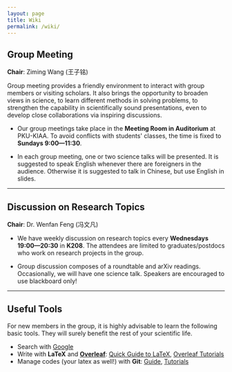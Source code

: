 ```yaml
---
layout: page
title: Wiki
permalink: /wiki/
---
```


<style>
table {
  font-family: arial, sans-serif;
  border-collapse: collapse;
  width: 100%;
}

td, th {
  border: 1px solid #dddddd;
  text-align: left;
  padding: 8px;
}

tr:nth-child(odd) {
  background-color: #dddddd;
}
</style>

## Group Meeting

**Chair**: Ziming Wang (王子铭)

Group meeting provides a friendly environment to interact with group members or
visiting scholars.  It also brings the opportunity to broaden views in science,
to learn different methods in solving problems, to strengthen the capability in
scientifically sound presentations, even to develop close collaborations via
inspiring discussions. 

- Our group meetings take place in the <b>Meeting Room in Auditorium</b> at
PKU-KIAA. To avoid conflicts with students' classes, the time is fixed to
<b>Sundays 9:00—11:30</b>.

- In each group meeting, one or two science talks will be presented. It is
suggested to speak English whenever there are foreigners in the audience.
Otherwise it is suggested to talk in Chinese, but use English in slides.

<p></p>

---

## Discussion on Research Topics

**Chair**: Dr. Wenfan Feng (冯文凡)

- We have weekly discussion on research topics every **Wednesdays 19:00—20:30** in
**K208**. The attendees are limited to graduates/postdocs who work on research
projects in the group.

- Group discussion composes of a roundtable and arXiv readings. Occasionally, we
will have one science talk. Speakers are encouraged to use blackboard only!

<p></p>

---

## Useful Tools

For new members in the group, it is highly advisable to learn the following basic tools. They will surely benefit the rest of your scientific life.

- Search with [Google](https://www.google.com/ncr)
- Write with **LaTeX** and [**Overleaf**](https://www.overleaf.com): [Quick Guide to LaTeX](https://www.overleaf.com/latex/templates/a-quick-guide-to-latex/fghqpfgnxggz), [Overleaf Tutorials](https://www.overleaf.com/learn/latex/Tutorials)
- Manage codes (your latex as well!) with **Git**: [Guide](http://rogerdudler.github.io/git-guide/), [Tutorials](https://www.atlassian.com/git/tutorials)
